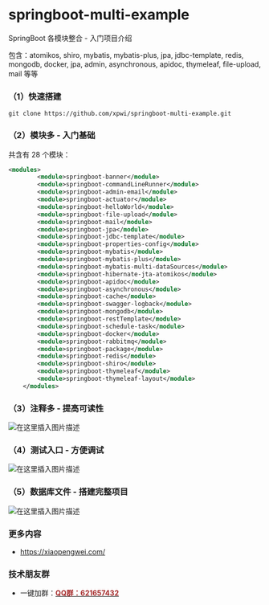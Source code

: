 # springboot-multi-example
SpringBoot 各模块整合 - 入门项目介绍

包含：atomikos, shiro, mybatis, mybatis-plus, jpa, jdbc-template, redis, mongodb, docker, jpa, admin, asynchronous, apidoc, thymeleaf, file-upload, mail 等等

### （1）快速搭建

```
git clone https://github.com/xpwi/springboot-multi-example.git
```

### （2）模块多 - 入门基础

共含有 28 个模块：
```xml
<modules>
        <module>springboot-banner</module>
        <module>springboot-commandLineRunner</module>
        <module>springboot-admin-email</module>
        <module>springboot-actuator</module>
        <module>springboot-helloWorld</module>
        <module>springboot-file-upload</module>
        <module>springboot-mail</module>
        <module>springboot-jpa</module>
        <module>springboot-jdbc-template</module>
        <module>springboot-properties-config</module>
        <module>springboot-mybatis</module>
        <module>springboot-mybatis-plus</module>
        <module>springboot-mybatis-multi-dataSources</module>
        <module>springboot-hibernate-jta-atomikos</module>
        <module>springboot-apidoc</module>
        <module>springboot-asynchronous</module>
        <module>springboot-cache</module>
        <module>springboot-swagger-logback</module>
        <module>springboot-mongodb</module>
        <module>springboot-restTemplate</module>
        <module>springboot-schedule-task</module>
        <module>springboot-docker</module>
        <module>springboot-rabbitmq</module>
        <module>springboot-package</module>
        <module>springboot-redis</module>
        <module>springboot-shiro</module>
        <module>springboot-thymeleaf</module>
        <module>springboot-thymeleaf-layout</module>
    </modules>
```

### （3）注释多 - 提高可读性

![在这里插入图片描述](https://img-blog.csdnimg.cn/20190421112133852.png?x-oss-process=image/watermark,type_ZmFuZ3poZW5naGVpdGk,shadow_10,text_aHR0cHM6Ly9pY29kZS5ibG9nLmNzZG4ubmV0,size_16,color_FFFFFF,t_70)
### （4）测试入口 - 方便调试

![在这里插入图片描述](https://img-blog.csdnimg.cn/20190421111446181.png?x-oss-process=image/watermark,type_ZmFuZ3poZW5naGVpdGk,shadow_10,text_aHR0cHM6Ly9pY29kZS5ibG9nLmNzZG4ubmV0,size_16,color_FFFFFF,t_70)

### （5）数据库文件 - 搭建完整项目
![在这里插入图片描述](https://img-blog.csdnimg.cn/20190421111644307.png)

### 更多内容

 - https://xiaopengwei.com/
 
### 技术朋友群

 - 一键加群：<a target="_blank" href="//shang.qq.com/wpa/qunwpa?idkey=1fbb77fa14ba6f20d3555d11028130d3e5c2562d5724b3b68ecc899d6f399bfa"><font color='brown'><b>QQ群：621657432</b></font></a>
